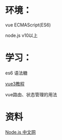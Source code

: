 
# 环境：
vue  ECMAScript(ES6)

node.js v10以上


# 学习：

es6 语法糖

[vue3教程](https://cn.vuejs.org/)

vue路由、状态管理的用法

# 资料
[Node.js 中文网](https://nodejs.cn/)